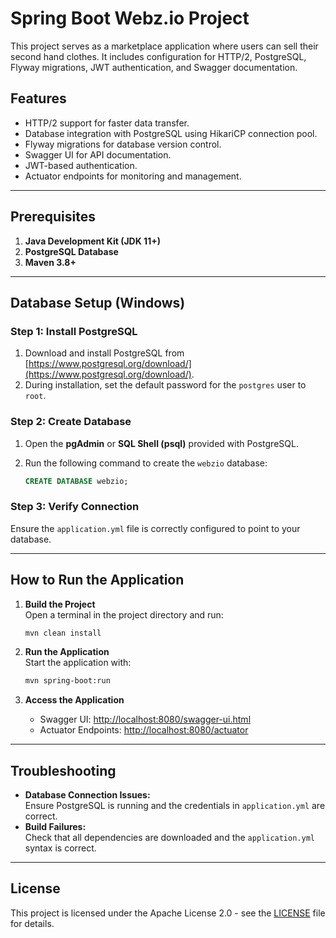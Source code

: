 
# Spring Boot Webz.io Project

This project serves as a marketplace application where users can sell their second hand clothes. It includes configuration for HTTP/2, PostgreSQL, Flyway migrations, JWT authentication, and Swagger documentation.

## Features
- HTTP/2 support for faster data transfer.
- Database integration with PostgreSQL using HikariCP connection pool.
- Flyway migrations for database version control.
- Swagger UI for API documentation.
- JWT-based authentication.
- Actuator endpoints for monitoring and management.

---

## Prerequisites
1. **Java Development Kit (JDK 11+)**
2. **PostgreSQL Database**
3. **Maven 3.8+**

---

## Database Setup (Windows)

### Step 1: Install PostgreSQL
1. Download and install PostgreSQL from [https://www.postgresql.org/download/](https://www.postgresql.org/download/).
2. During installation, set the default password for the `postgres` user to `root`.

### Step 2: Create Database
1. Open the **pgAdmin** or **SQL Shell (psql)** provided with PostgreSQL.
2. Run the following command to create the `webzio` database:

   ```sql
   CREATE DATABASE webzio;
   ```

### Step 3: Verify Connection
Ensure the `application.yml` file is correctly configured to point to your database.

---

## How to Run the Application

1. **Build the Project**  
   Open a terminal in the project directory and run:
   ```bash
   mvn clean install
   ```

2. **Run the Application**  
   Start the application with:
   ```bash
   mvn spring-boot:run
   ```

3. **Access the Application**
   - Swagger UI: [http://localhost:8080/swagger-ui.html](http://localhost:8080/swagger-ui.html)
   - Actuator Endpoints: [http://localhost:8080/actuator](http://localhost:8080/actuator)

---

## Troubleshooting

- **Database Connection Issues:**  
  Ensure PostgreSQL is running and the credentials in `application.yml` are correct.
- **Build Failures:**  
  Check that all dependencies are downloaded and the `application.yml` syntax is correct.

---

## License

This project is licensed under the Apache License 2.0 - see the [LICENSE](https://www.apache.org/licenses/LICENSE-2.0.html) file for details.
